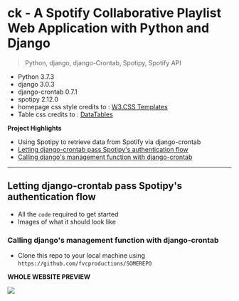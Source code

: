 # ck - A Spotify Collaborative Playlist Web Application with Python and Django

> Python, django, django-Crontab, Spotipy, Spotify API

- Python 3.7.3
- django 3.0.3
- django-crontab 0.7.1
- spotipy 2.12.0
- homepage css style credits to : <a href="https://www.w3schools.com/w3css/w3css_templates.asp" target="_blank">W3.CSS Templates</a>
- Table css credits to : <a href="https://datatables.net/" target="_blank">DataTables</a>

**Project Highlights**

- Using Spotipy to retrieve data from Spotify via django-crontab
- [Letting django-crontab pass Spotipy's authentication flow](##-letting-django-crontab-pass-spotipy-s-authentication-flow)
- [Calling django's management function with django-crontab](##-calling-django-s-management-function-with-django-crontab)
---

## Letting django-crontab pass Spotipy's authentication flow

- All the `code` required to get started
- Images of what it should look like

### Calling django's management function with django-crontab

- Clone this repo to your local machine using `https://github.com/fvcproductions/SOMEREPO`

**WHOLE WEBSITE PREVIEW**

<img src="https://github.com/TheKermitFrog/ck/blob/master/whole_website_view.png">
